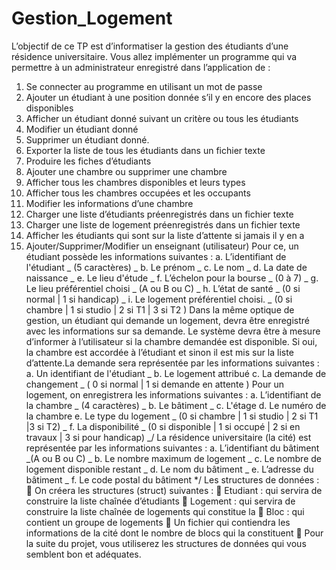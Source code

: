 # Gestion_Logement

L’objectif de ce TP est d’informatiser la gestion des étudiants d’une résidence universitaire.
Vous allez implémenter un programme qui va permettre à un administrateur enregistré
dans l’application de :

1. Se connecter au programme en utilisant un mot de passe
2. Ajouter un étudiant à une position donnée s’il y en encore des places disponibles
3. Afficher un étudiant donné suivant un critère ou tous les étudiants
4. Modifier un étudiant donné
5. Supprimer un étudiant donné.
6. Exporter la liste de tous les étudiants dans un fichier texte
7. Produire les fiches d’étudiants
8. Ajouter une chambre ou supprimer une chambre
9. Afficher tous les chambres disponibles et leurs types
10. Afficher tous les chambres occupées et les occupants
11. Modifier les informations d’une chambre
12. Charger une liste d’étudiants préenregistrés dans un fichier texte
13. Charger une liste de logement préenregistrés dans un fichier texte
14. Afficher les étudiants qui sont sur la liste d’attente si jamais il y en a
15. Ajouter/Supprimer/Modifier un enseignant (utilisateur)
    Pour ce, un étudiant possède les informations suivantes :
    a. L’identifiant de l'étudiant _ (5 caractères) _
    b. Le prénom _
    c. Le nom _
    d. La date de naissance _
    e. Le lieu d'étude _
    f. L’échelon pour la bourse _ (0 à 7) _
    g. Le lieu préférentiel choisi _ (A ou B ou C) _
    h. L’état de santé _ (0 si normal | 1 si handicap) _
    i. Le logement préférentiel choisi. _ (0 si chambre | 1 si studio | 2 si T1 | 3 si T2 )
    Dans la même optique de gestion, un étudiant qui demande un logement, devra être
    enregistré avec les informations sur sa demande. Le système devra être à mesure
    d’informer à l’utilisateur si la chambre demandée est disponible. Si oui, la chambre est
    accordée à l’étudiant et sinon il est mis sur la liste d’attente.La demande sera représentée par les informations suivantes :
    a. Un identifiant de l'étudiant _
    b. Le logement attribué
    c. La demande de changement _ ( 0 si normal | 1 si demande en attente )
    Pour un logement, on enregistrera les informations suivantes :
    a. L’identifiant de la chambre _ (4 caractères) _
    b. Le bâtiment _
    c. L'étage
    d. Le numéro de la chambre
    e. Le type du logement _ (0 si chambre | 1 si studio | 2 si T1 |3 si T2) _
    f. La disponibilité _ (0 si disponible | 1 si occupé | 2 si en travaux | 3 si pour
    handicap) _/
    La résidence universitaire (la cité) est représentée par les informations suivantes :
    a. L’identifiant du bâtiment _(A ou B ou C) _
    b. Le nombre maximum de logement _
    c. Le nombre de logement disponible restant _
    d. Le nom du bâtiment _
    e. L’adresse du bâtiment _
    f. Le code postal du bâtiment \*/
    Les structures de données :
     On créera les structures (struct) suivantes :
     Etudiant : qui servira de construire la liste chaînée d’étudiants
     Logement : qui servira de construire la liste chaînée de logements qui constitue la
     Bloc : qui contient un groupe de logements
     Un fichier qui contiendra les informations de la cité dont le nombre de blocs qui la
    constituent
     Pour la suite du projet, vous utiliserez les structures de données qui vous semblent bon
    et adéquates.
